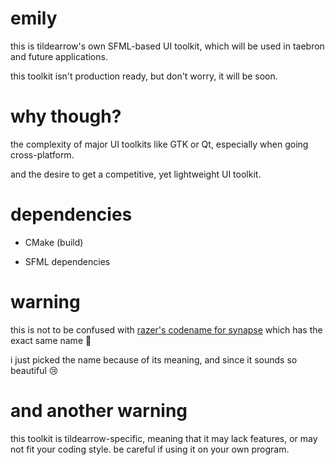 # emily

this is tildearrow's own SFML-based UI toolkit, which will be used in taebron and future applications.

this toolkit isn't production ready, but don't worry, it will be soon.

# why though?

the complexity of major UI toolkits like GTK or Qt, especially when going cross-platform.

and the desire to get a competitive, yet lightweight UI toolkit.

# dependencies

- CMake (build)

- SFML dependencies

# warning

this is not to be confused with [razer's codename for synapse](https://insider.razerzone.com/index.php?threads/razer-synapse-crash.16528/) which has the exact same name 🙁

i just picked the name because of its meaning, and since it sounds so beautiful 😢

# and another warning

this toolkit is tildearrow-specific, meaning that it may lack features, or may not fit your coding style.
be careful if using it on your own program.
